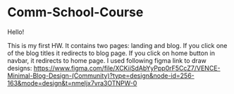# Comm-School-Course 
Hello!

This is my first HW. It contains two pages: landing and blog. If you click one of the blog titles it redirects to blog page. If you click on home button in navbar, it redirects to home page.
I used following figma link to draw designs: 
https://www.figma.com/file/XCKiiSdAbYyPpp0rF5CcZ7/VENCE-Minimal-Blog-Design-(Community)?type=design&node-id=256-163&mode=design&t=nmeIjx7vra3OTNPW-0
